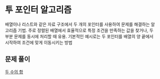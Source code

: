 # 투 포인터 알고리즘

배열이나 리스트와 같은 자료 구조에서 두 개의 포인터를 사용하여 문제를 해결하는 알고리즘 기법. 주로 정렬된 배열에서 효율적으로 특정 조건을 만족하는 값을 찾거나, 두 부분 문제를 동시에 처리할 때 유용. 기본적인 예시로는 두 포인터를 배열의 양 끝에서 시작하여 조건에 맞게 이동시키는 방법

## 문제 풀이

[두 수의 합](./두수의합/)
